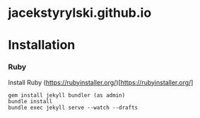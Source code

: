 # jacekstyrylski.github.io

# Installation

### Ruby
Install Ruby (https://rubyinstaller.org/)[https://rubyinstaller.org/]

```
gem install jekyll bundler (as admin)
bundle install
bundle exec jekyll serve --watch --drafts
```
